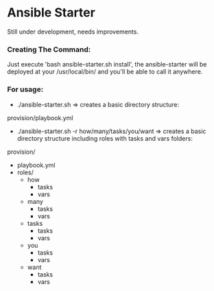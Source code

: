 # Ansible Starter

Still under development, needs improvements.

### Creating The Command:

Just execute 'bash ansible-starter.sh install', the ansible-starter will be deployed at your /usr/local/bin/ and you'll be able to call it anywhere.

### For usage:

- ./ansible-starter.sh => creates a basic directory structure:

provision/playbook.yml

- ./ansible-starter.sh -r how/many/tasks/you/want =>
creates a basic directory structure including roles with tasks and vars folders:

provision/
- playbook.yml
- roles/
    - how
        - tasks
        - vars
    - many
        - tasks
        - vars
    - tasks
        - tasks
        - vars
    - you
        - tasks
        - vars
    - want
        - tasks
        - vars
